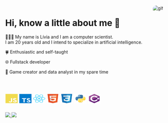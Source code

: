 <div style="display: inline_block"><br>
  
  <img align="right" alt="gif" height="350" style="border-radius:10px;" src="https://media.giphy.com/media/v1.Y2lkPTc5MGI3NjExeHExcXhsaXdhNjJ3d3o0NnZjcHhxaTRtc2duaHJ2cjh1a25kdjVpMyZlcD12MV9zdGlja2Vyc19zZWFyY2gmY3Q9cw/cGmSEwF11pJPPrGzJL/giphy.gif">

  <h1>Hi, know a little about me 👋</h1>

  👩🏻‍🔬 My name is Lívia and I am a computer scientist.  <br/>
  I am 20 years old and I intend to specialize in artificial intelligence.

  🍀 Enthusiastic and self-taught

  🌐 Fullstack developer

  🎲 Game creator and data analyst in my spare time

  <br><br>

  <img align="center" alt="Lívia-Js" height="30" width="40" src="https://raw.githubusercontent.com/devicons/devicon/master/icons/javascript/javascript-plain.svg">
  <img align="center" alt="Lívia-Ts" height="30" width="40" src="https://raw.githubusercontent.com/devicons/devicon/master/icons/typescript/typescript-plain.svg">
  <img align="center" alt="Lívia-React" height="30" width="40" src="https://raw.githubusercontent.com/devicons/devicon/master/icons/react/react-original.svg">
  <img align="center" alt="Lívia-HTML" height="30" width="40" src="https://raw.githubusercontent.com/devicons/devicon/master/icons/html5/html5-original.svg">
  <img align="center" alt="Lívia-CSS" height="30" width="40" src="https://raw.githubusercontent.com/devicons/devicon/master/icons/css3/css3-original.svg">
  <img align="center" alt="Lívia-Python" height="30" width="40" src="https://raw.githubusercontent.com/devicons/devicon/master/icons/python/python-original.svg">
  <img align="center" alt="Lívia-Csharp" height="30" width="40" src="https://raw.githubusercontent.com/devicons/devicon/master/icons/csharp/csharp-original.svg">
  
</div>

##

<div> 
  <a href="mailto:liviasouza311@gmail.com">
    <img src="https://img.shields.io/badge/-Gmail-%23333?style=for-the-badge&logo=gmail&logoColor=white" target="_blank">
  </a>
  <a href="https://www.linkedin.com/in/livia-souza-dev01001" target="_blank">
    <img src="https://img.shields.io/badge/-LinkedIn-%230077B5?style=for-the-badge&logo=linkedin&logoColor=white" target="_blank">
  </a> 
</div>

</div>
